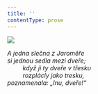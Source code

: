 ```yaml
---
title: ''
contentType: prose
---
```


<section>

![](../Images/018.jpg)

_A jedna slečna z Jaroměře  
si jednou sedla mezi dveře;  
         když ji ty dveře v třesku  
         rozplácly jako tresku,  
poznamenala: „Inu, dveře!“_

</section>
